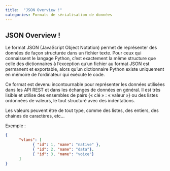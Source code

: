 ```yaml
---
title:  "JSON Overview !"
categories: Formats de sérialisation de données
---
```


## JSON Overview !

Le format JSON (JavaScript Object Notation) permet de représenter des données de façon structurée dans un fichier texte.
Pour ceux qui connaissent le langage Python, c’est exactement la même structure que celle des dictionnaires à l’exception qu’un fichier au format JSON est permanent et exportable, alors qu’un dictionnaire Python existe uniquement en mémoire de l’ordinateur qui exécute le code.

Ce format est devenu incontournable pour représenter les données utilisées dans les API REST et dans les échanges de données en général. Il est très lisible et utilise des ensembles de pairs {« clé » : « valeur »} ou des listes ordonnées de valeurs, le tout structuré avec des indentations.

Les valeurs peuvent être de tout type, comme des listes, des entiers, des chaines de caractères, etc…

Exemple :

```json
{
      "vlans": [
            { "id": 1, "name": "native" },
            { "id": 2, "name": "data"},
            { "id": 3, "name": "voice"}
      ]
}
```



